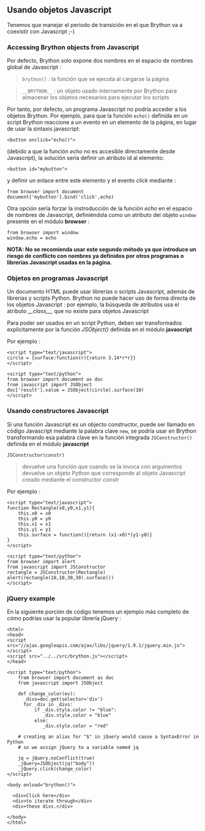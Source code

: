 Usando objetos Javascript
-------------------------

Tenemos que manejar el periodo de transición en el que Brython va a coexistir con Javascript ;-)

### Accessing Brython objects from Javascript

Por defecto, Brython solo expone dos nombres en el espacio de nombres global de Javascript :

> `brython()` : la función que se ejecuta al cargarse la página

> `__BRYTHON__` : un objeto usado internamente por Brython para almacenar los objetos necesarios para ejecutar los scripts

Por tanto, por defecto, un programa Javascript no podría acceder a los objetos Brython.
Por ejemplo, para que la función `echo()` definida en un script Brython
reaccione a un evento en un elemento de la página, en lugar de usar la sintaxis javascript:

    <button onclick="echo()">

(debido a que la función _echo_ no es accesible directamente desde Javascript), la solución sería definir un atributo id al elemento:

    <button id="mybutton">

y definir un enlace entre este elemento y el evento _click_ mediante :

    from browser import document
    document['mybutton'].bind('click',echo)

Otra opción sería forzar la instroducción de la función _echo_ en el espacio de nombres de Javascript, definiéndola como un atributo del objeto `window` presente en el módulo **browser** :

    from browser import window
    window.echo = echo

<strong>NOTA: No se recomienda usar este segundo método ya que introduce un riesgo de conflicto con nombres ya definidos por otros programas o librerías Javascript usadas en la página.
</strong>

### Objetos en programas Javascript

Un documento HTML puede usar librerías o scripts Javascript, además de librerías y scripts Python. Brython no puede hacer uso de forma directa de los objetos Javascript : por ejemplo, la búsqueda de atributos usa el atributo  _\_\_class\_\__, que no existe para objetos Javascript

Para poder ser usados en un script Python, deben ser transformados explícitamente por la función _JSObject()_ definida en el módulo **javascript**

Por ejemplo :

    <script type="text/javascript">
    circle = {surface:function(r){return 3.14*r*r}}
    </script>
    
    <script type="text/python">
    from browser import document as doc
    from javascript import JSObject
    doc['result'].value = JSObject(circle).surface(10)
    </script>

### Usando constructores Javascript

Si una función Javascript es un objecto constructor, puede ser llamado en código Javascript mediante la palabra clave `new`, se podría usar en Brython transformando esa palabra clave en la función integrada `JSConstructor()` definida en el módulo **javascript**

<code>JSConstructor(_constr_)</code> 

>devuelve una función que cuando se la invoca con argumentos devuelve un objeto Python que corresponde al objeto Javascript creado mediante el constructor _constr_

Por ejemplo :

    <script type="text/javascript">
    function Rectangle(x0,y0,x1,y1){
        this.x0 = x0
        this.y0 = y0
        this.x1 = x1
        this.y1 = y1
        this.surface = function(){return (x1-x0)*(y1-y0)}
    }
    </script>
    
    <script type="text/python">
    from browser import alert
    from javascript import JSConstructor
    rectangle = JSConstructor(Rectangle)
    alert(rectangle(10,10,30,30).surface())
    </script>

### jQuery example
    
En la siguiente porción de código tenemos un ejemplo más completo de cómo podrías usar la popular librería jQuery :

    <html>
    <head>
    <script src="//ajax.googleapis.com/ajax/libs/jquery/1.9.1/jquery.min.js">
    </script>
    <script src="../../src/brython.js"></script>
    </head>
    
    <script type="text/python">
        from browser import document as doc
        from javascript import JSObject
        
        def change_color(ev):
          _divs=doc.get(selector='div')
          for _div in _divs:
              if _div.style.color != "blue":
                 _div.style.color = "blue"
              else:
                 _div.style.color = "red"
        
        # creating an alias for "$" in jQuery would cause a SyntaxError in Python
        # so we assign jQuery to a variable named jq

        jq = jQuery.noConflict(true)
        _jQuery=JSObject(jq("body"))
        _jQuery.click(change_color)    
    </script>
    
    <body onload="brython()">

      <div>Click here</div>
      <div>to iterate through</div>
      <div>these divs.</div>
     
    </body>
    </html>

